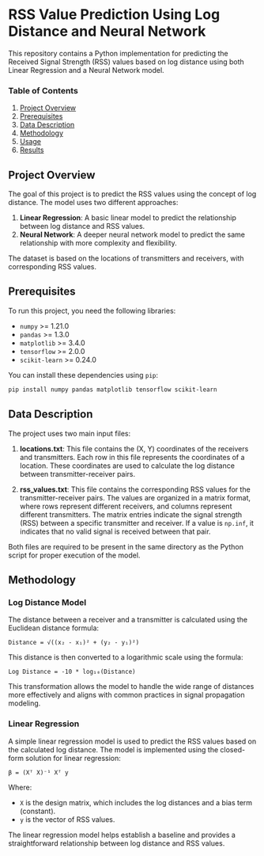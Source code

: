 # RSS Value Prediction Using Log Distance and Neural Network

This repository contains a Python implementation for predicting the Received Signal Strength (RSS) values based on log distance using both Linear Regression and a Neural Network model.

### Table of Contents
1. [Project Overview](#project-overview)
2. [Prerequisites](#prerequisites)
3. [Data Description](#data-description)
4. [Methodology](#methodology)
5. [Usage](#usage)
6. [Results](#results)

## Project Overview

The goal of this project is to predict the RSS values using the concept of log distance. The model uses two different approaches:
1. **Linear Regression**: A basic linear model to predict the relationship between log distance and RSS values.
2. **Neural Network**: A deeper neural network model to predict the same relationship with more complexity and flexibility.

The dataset is based on the locations of transmitters and receivers, with corresponding RSS values.

## Prerequisites

To run this project, you need the following libraries:

- `numpy` >= 1.21.0
- `pandas` >= 1.3.0
- `matplotlib` >= 3.4.0
- `tensorflow` >= 2.0.0
- `scikit-learn` >= 0.24.0

You can install these dependencies using `pip`:

```bash
pip install numpy pandas matplotlib tensorflow scikit-learn
```
## Data Description

The project uses two main input files:

1. **locations.txt**: This file contains the (X, Y) coordinates of the receivers and transmitters. Each row in this file represents the coordinates of a location. These coordinates are used to calculate the log distance between transmitter-receiver pairs.

2. **rss_values.txt**: This file contains the corresponding RSS values for the transmitter-receiver pairs. The values are organized in a matrix format, where rows represent different receivers, and columns represent different transmitters. The matrix entries indicate the signal strength (RSS) between a specific transmitter and receiver. If a value is `np.inf`, it indicates that no valid signal is received between that pair.

Both files are required to be present in the same directory as the Python script for proper execution of the model.

## Methodology

### Log Distance Model
The distance between a receiver and a transmitter is calculated using the Euclidean distance formula:

`Distance = √((x₂ - x₁)² + (y₂ - y₁)²)`

This distance is then converted to a logarithmic scale using the formula:

`Log Distance = -10 * log₁₀(Distance)`


This transformation allows the model to handle the wide range of distances more effectively and aligns with common practices in signal propagation modeling.

### Linear Regression
A simple linear regression model is used to predict the RSS values based on the calculated log distance. The model is implemented using the closed-form solution for linear regression:

`β = (Xᵀ X)⁻¹ Xᵀ y`

Where:
- `X` is the design matrix, which includes the log distances and a bias term (constant).  
- `y` is the vector of RSS values.


The linear regression model helps establish a baseline and provides a straightforward relationship between log distance and RSS values.
